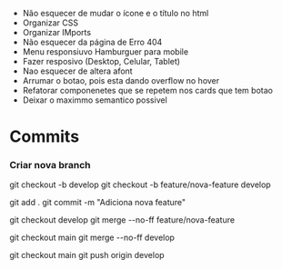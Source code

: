- Não esquecer de mudar o ícone e o título no html
- Organizar CSS
- Organizar IMports
- Não esquecer da página de Erro 404
- Menu responsiuvo Hamburguer para mobile
- Fazer resposivo (Desktop, Celular, Tablet)
- Nao esquecer de altera afont
- Arrumar o botao, pois esta dando overflow no hover
- Refatorar componenetes que se repetem nos cards que tem botao
- Deixar o maximmo semantico possivel

# Commits
### Criar nova branch

git checkout -b develop
git checkout -b feature/nova-feature develop

git add .
git commit -m "Adiciona nova feature"

git checkout develop
git merge --no-ff feature/nova-feature

git checkout main
git merge --no-ff develop

git checkout main
git push origin develop